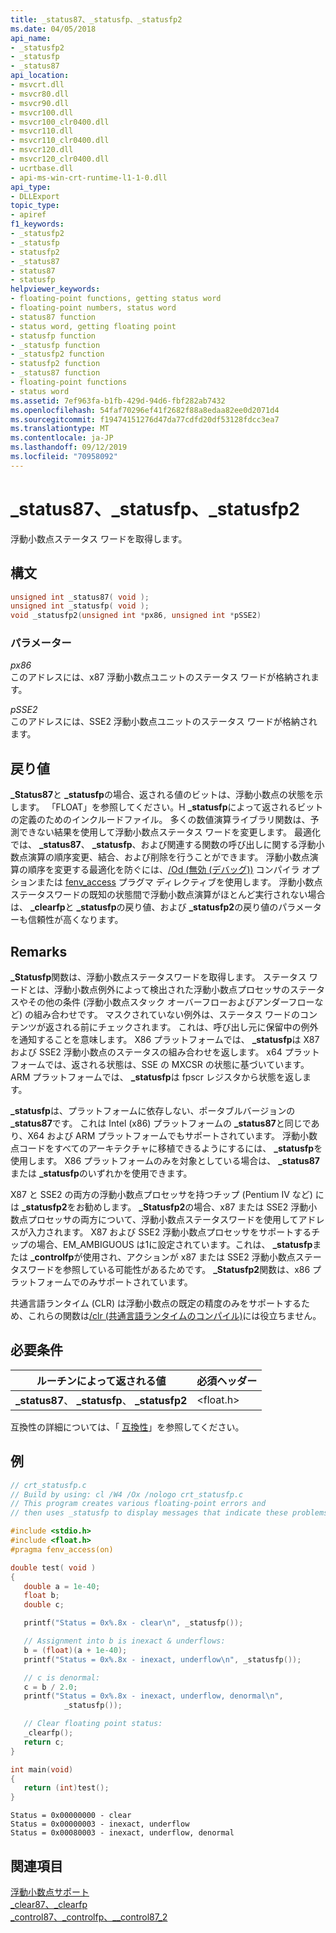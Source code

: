 ```yaml
---
title: _status87、_statusfp、_statusfp2
ms.date: 04/05/2018
api_name:
- _statusfp2
- _statusfp
- _status87
api_location:
- msvcrt.dll
- msvcr80.dll
- msvcr90.dll
- msvcr100.dll
- msvcr100_clr0400.dll
- msvcr110.dll
- msvcr110_clr0400.dll
- msvcr120.dll
- msvcr120_clr0400.dll
- ucrtbase.dll
- api-ms-win-crt-runtime-l1-1-0.dll
api_type:
- DLLExport
topic_type:
- apiref
f1_keywords:
- _statusfp2
- _statusfp
- statusfp2
- _status87
- status87
- statusfp
helpviewer_keywords:
- floating-point functions, getting status word
- floating-point numbers, status word
- status87 function
- status word, getting floating point
- statusfp function
- _statusfp function
- _statusfp2 function
- statusfp2 function
- _status87 function
- floating-point functions
- status word
ms.assetid: 7ef963fa-b1fb-429d-94d6-fbf282ab7432
ms.openlocfilehash: 54faf70296ef41f2682f88a8edaa82ee0d2071d4
ms.sourcegitcommit: f19474151276d47da77cdfd20df53128fdcc3ea7
ms.translationtype: MT
ms.contentlocale: ja-JP
ms.lasthandoff: 09/12/2019
ms.locfileid: "70958092"
---
```

# <a name="_status87-_statusfp-_statusfp2"></a>_status87、_statusfp、_statusfp2

浮動小数点ステータス ワードを取得します。

## <a name="syntax"></a>構文

```C
unsigned int _status87( void );
unsigned int _statusfp( void );
void _statusfp2(unsigned int *px86, unsigned int *pSSE2)
```

### <a name="parameters"></a>パラメーター

*px86*<br/>
このアドレスには、x87 浮動小数点ユニットのステータス ワードが格納されます。

*pSSE2*<br/>
このアドレスには、SSE2 浮動小数点ユニットのステータス ワードが格納されます。

## <a name="return-value"></a>戻り値

**_Status87**と **_statusfp**の場合、返される値のビットは、浮動小数点の状態を示します。 「FLOAT」を参照してください。H **_statusfp**によって返されるビットの定義のためのインクルードファイル。 多くの数値演算ライブラリ関数は、予測できない結果を使用して浮動小数点ステータス ワードを変更します。 最適化では、 **_status87**、 **_statusfp**、および関連する関数の呼び出しに関する浮動小数点演算の順序変更、結合、および削除を行うことができます。 浮動小数点演算の順序を変更する最適化を防ぐには、[/Od (無効 (デバッグ))](../../build/reference/od-disable-debug.md) コンパイラ オプションまたは [fenv_access](../../preprocessor/fenv-access.md) プラグマ ディレクティブを使用します。 浮動小数点ステータスワードの既知の状態間で浮動小数点演算がほとんど実行されない場合は、 **_clearfp**と **_statusfp**の戻り値、および **_statusfp2**の戻り値のパラメーターも信頼性が高くなります。

## <a name="remarks"></a>Remarks

**_Statusfp**関数は、浮動小数点ステータスワードを取得します。 ステータス ワードとは、浮動小数点例外によって検出された浮動小数点プロセッサのステータスやその他の条件 (浮動小数点スタック オーバーフローおよびアンダーフローなど) の組み合わせです。 マスクされていない例外は、ステータス ワードのコンテンツが返される前にチェックされます。 これは、呼び出し元に保留中の例外を通知することを意味します。 X86 プラットフォームでは、 **_statusfp**は X87 および SSE2 浮動小数点のステータスの組み合わせを返します。 x64 プラットフォームでは、返される状態は、SSE の MXCSR の状態に基づいています。 ARM プラットフォームでは、 **_statusfp**は fpscr レジスタから状態を返します。

**_statusfp**は、プラットフォームに依存しない、ポータブルバージョンの **_status87**です。 これは Intel (x86) プラットフォームの **_status87**と同じであり、X64 および ARM プラットフォームでもサポートされています。 浮動小数点コードをすべてのアーキテクチャに移植できるようにするには、 **_statusfp**を使用します。 X86 プラットフォームのみを対象としている場合は、 **_status87**または **_statusfp**のいずれかを使用できます。

X87 と SSE2 の両方の浮動小数点プロセッサを持つチップ (Pentium IV など) には **_statusfp2**をお勧めします。 **_Statusfp2**の場合、x87 または SSE2 浮動小数点プロセッサの両方について、浮動小数点ステータスワードを使用してアドレスが入力されます。 X87 および SSE2 浮動小数点プロセッサをサポートするチップの場合、EM_AMBIGUOUS は1に設定されています。これは、 **_statusfp**または **_controlfp**が使用され、アクションが x87 または SSE2 浮動小数点ステータスワードを参照している可能性があるためです。 **_Statusfp2**関数は、x86 プラットフォームでのみサポートされています。

共通言語ランタイム (CLR) は浮動小数点の既定の精度のみをサポートするため、これらの関数は[/clr (共通言語ランタイムのコンパイル)](../../build/reference/clr-common-language-runtime-compilation.md)には役立ちません。

## <a name="requirements"></a>必要条件

|ルーチンによって返される値|必須ヘッダー|
|-------------|---------------------|
|**_status87**、 **_statusfp**、 **_statusfp2**|\<float.h>|

互換性の詳細については、「 [互換性](../../c-runtime-library/compatibility.md)」を参照してください。

## <a name="example"></a>例

```C
// crt_statusfp.c
// Build by using: cl /W4 /Ox /nologo crt_statusfp.c
// This program creates various floating-point errors and
// then uses _statusfp to display messages that indicate these problems.

#include <stdio.h>
#include <float.h>
#pragma fenv_access(on)

double test( void )
{
   double a = 1e-40;
   float b;
   double c;

   printf("Status = 0x%.8x - clear\n", _statusfp());

   // Assignment into b is inexact & underflows:
   b = (float)(a + 1e-40);
   printf("Status = 0x%.8x - inexact, underflow\n", _statusfp());

   // c is denormal:
   c = b / 2.0;
   printf("Status = 0x%.8x - inexact, underflow, denormal\n",
            _statusfp());

   // Clear floating point status:
   _clearfp();
   return c;
}

int main(void)
{
   return (int)test();
}
```

```Output
Status = 0x00000000 - clear
Status = 0x00000003 - inexact, underflow
Status = 0x00080003 - inexact, underflow, denormal
```

## <a name="see-also"></a>関連項目

[浮動小数点サポート](../../c-runtime-library/floating-point-support.md)<br/>
[_clear87、_clearfp](clear87-clearfp.md)<br/>
[_control87、_controlfp、\__control87_2](control87-controlfp-control87-2.md)<br/>
